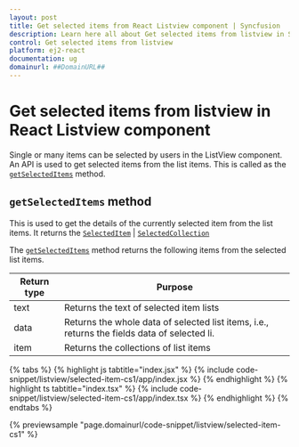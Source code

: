 ```yaml
---
layout: post
title: Get selected items from React Listview component | Syncfusion
description: Learn here all about Get selected items from listview in Syncfusion React Listview component of Syncfusion Essential JS 2 and more.
control: Get selected items from listview 
platform: ej2-react
documentation: ug
domainurl: ##DomainURL##
---
```


# Get selected items from listview in React Listview component

Single or many items can be selected by users in the ListView component. An API is used to get selected items from the list items. This is called as the [`getSelectedItems`](https://ej2.syncfusion.com/react/documentation/api/list-view/#getselecteditems)
method.

## `getSelectedItems` method

This is used to get the details of the currently selected item from the list items. It returns the [`SelectedItem`](https://ej2.syncfusion.com/react/documentation/api/list-view/selectedItem/) | [`SelectedCollection`](https://ej2.syncfusion.com/react/documentation/api/list-view/selectedCollection/)

The [`getSelectedItems`](https://ej2.syncfusion.com/react/documentation/api/list-view/#getselecteditems) method returns the following items from the selected list items.

| Return type | Purpose |
|------------|-------------------|
| text | Returns the text of selected item lists |
| data | Returns the whole data of selected list items, i.e., returns the fields data of selected li.|
| item | Returns the collections of list items |

{% tabs %}
{% highlight js tabtitle="index.jsx" %}
{% include code-snippet/listview/selected-item-cs1/app/index.jsx %}
{% endhighlight %}
{% highlight ts tabtitle="index.tsx" %}
{% include code-snippet/listview/selected-item-cs1/app/index.tsx %}
{% endhighlight %}
{% endtabs %}

 {% previewsample "page.domainurl/code-snippet/listview/selected-item-cs1" %}
